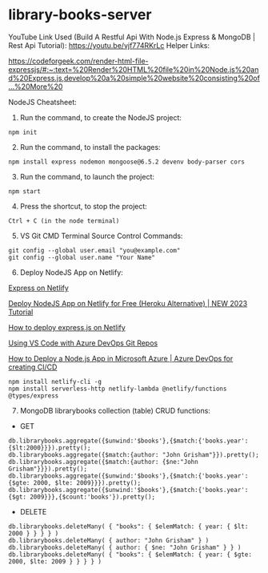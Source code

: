 # library-books-server

YouTube Link Used (Build A Restful Api With Node.js Express & MongoDB | Rest Api Tutorial): https://youtu.be/vjf774RKrLc
Helper Links:

https://codeforgeek.com/render-html-file-expressjs/#:~:text=%20Render%20HTML%20file%20in%20Node.js%20and%20Express.js,develop%20a%20simple%20website%20consisting%20of...%20More%20

NodeJS Cheatsheet:
1. Run the command, to create the NodeJS project:
```
npm init
```

2. Run the command, to install the packages:
```	
npm install express nodemon mongoose@6.5.2 devenv body-parser cors
```

3. Run the command, to launch the project:
```
npm start
```

4. Press the shortcut, to stop the project:
```
Ctrl + C (in the node terminal)
```

5. VS Git CMD Terminal Source Control Commands:
```
git config --global user.email "you@example.com"
git config --global user.name "Your Name"
```

6. Deploy NodeJS App on Netlify:

<a href="https://docs.netlify.com/integrations/frameworks/express/">Express on Netlify</a>

<a href="https://youtu.be/8x0Dty5D6CA?si=fUqHGOZhKRRxr52X">Deploy NodeJS App on Netlify for Free (Heroku Alternative) | NEW 2023 Tutorial</a>

<a href="https://youtu.be/hQAu0YEIF0g?si=C3tFTeZ0udck5QRu">How to deploy express.js on Netlify</a>

<a href="https://youtu.be/OBmhKQhrO6U?si=kegQ20vIA3mk5pzv">Using VS Code with Azure DevOps Git Repos</a>

<a href="https://youtu.be/9JPga11NGUE?si=oOip1RmT7W4rTHkr">How to Deploy a Node.js App in Microsoft Azure | Azure DevOps for creating CI/CD</a>

```
npm install netlify-cli -g
npm install serverless-http netlify-lambda @netlify/functions @types/express
```

7. MongoDB librarybooks collection (table) CRUD functions:
* GET
```
db.librarybooks.aggregate({$unwind:'$books'},{$match:{'books.year':{$lt:2000}}}).pretty();
db.librarybooks.aggregate({$match:{author: "John Grisham"}}).pretty();
db.librarybooks.aggregate({$match:{author: {$ne:"John Grisham"}}}).pretty();
db.librarybooks.aggregate({$unwind:'$books'},{$match:{'books.year':{$gte: 2000, $lte: 2009}}}).pretty();
db.librarybooks.aggregate({$unwind:'$books'},{$match:{'books.year':{$gt: 2009}}},{$count:'books'}).pretty();
```

* DELETE
```
db.librarybooks.deleteMany( { "books": { $elemMatch: { year: { $lt: 2000 } } } } )
db.librarybooks.deleteMany( { author: "John Grisham" } )
db.librarybooks.deleteMany( { author: { $ne: "John Grisham" } } )
db.librarybooks.deleteMany( { "books": { $elemMatch: { year: { $gte: 2000, $lte: 2009 } } } } )
```

